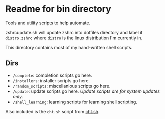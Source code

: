 # Readme for bin directory

Tools and utility scripts to help automate.

zshrcupdate.sh will update zshrc into dotfiles directory and label it `distro.zshrc` where `distro` is the 
linux distribution I'm currently in.

This directory contains most of my hand-written shell scripts.

## Dirs

- `/complete`: completion scripts go here.
- `/installers`: installer scripts go here.
- `/random_scripts`: miscellanious scripts go here.
- `/update`: update scripts go here.
    _Update scripts are for system updates only_.
- `/shell_learning`: learning scripts for learning shell scripting.

Also included is the `cht.sh` script from [cht.sh](https://cht.sh).
